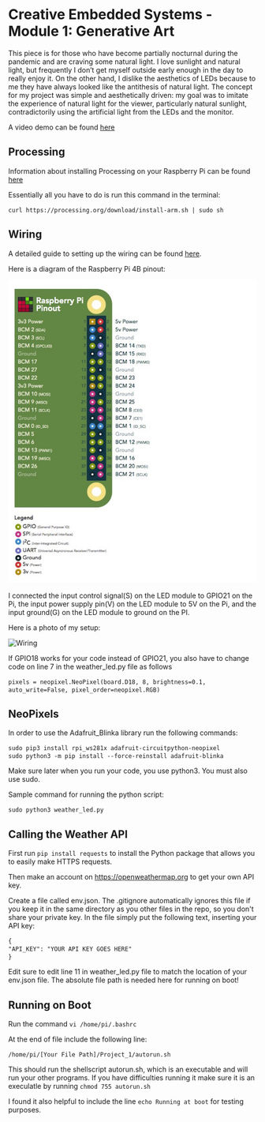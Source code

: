 

# Creative Embedded Systems - Module 1: Generative Art

This piece is for those who have become partially nocturnal during the pandemic and are craving some natural light. I love sunlight and natural light, but frequently I don’t get myself outside early enough in the day to really enjoy it. On the other hand, I dislike the aesthetics of LEDs because to me they have always looked like the antithesis of natural light. The concept for my project was simple and aesthetically driven: my goal was to imitate the experience of natural light for the viewer, particularly natural sunlight, contradictorily using the artificial light from the LEDs and the monitor.

A video demo can be found [here](https://youtu.be/GxhtRcsm3iU)

## Processing
Information about installing Processing on your Raspberry Pi can be found [here](https://pi.processing.org/download/)

Essentially all you have to do is run this command in the terminal: 
```
curl https://processing.org/download/install-arm.sh | sudo sh
```

## Wiring

A detailed guide to setting up the wiring can be found [here](https://learn.adafruit.com/neopixels-on-raspberry-pi/raspberry-pi-wiring).

Here is a diagram of the Raspberry Pi 4B pinout: 

![Pinout](RaspberryPiPinout.png)

I connected the input control signal(S) on the LED module to GPIO21 on the Pi, the input power supply pin(V) on the LED module to 5V on the Pi, and the input ground(G) on the LED module to ground on the PI. 

Here is a photo of my setup: 

![Wiring](wiring.png)

If GPIO18 works for your code instead of GPIO21, you also have to change code on line 7 in the weather_led.py file as follows
```
pixels = neopixel.NeoPixel(board.D18, 8, brightness=0.1, auto_write=False, pixel_order=neopixel.RGB)
```

## NeoPixels

In order to use the Adafruit_Blinka library run the following commands: 
```
sudo pip3 install rpi_ws281x adafruit-circuitpython-neopixel
sudo python3 -m pip install --force-reinstall adafruit-blinka
```
Make sure later when you run your code, you use python3. You must also use sudo.

Sample command for running the python script:

```
sudo python3 weather_led.py
```

## Calling the Weather API
First run `pip install requests` to install the Python package that allows you to easily make HTTPS requests. 

Then make an account on https://openweathermap.org to get your own API key. 

Create a file called env.json. The .gitignore automatically ignores this file if you keep it in the same directory as you other files in the repo, so you don't share your private key. In the file simply put the following text, inserting your API key: 
```
{
"API_KEY": "YOUR API KEY GOES HERE"
}
```

Edit sure to edit line 11 in weather_led.py file to match the location of your env.json file. The absolute file path is needed here for running on boot!


## Running on Boot
Run the command `vi /home/pi/.bashrc`

At the end of file include the following line: 

```
/home/pi/[Your File Path]/Project_1/autorun.sh
```
 This should run the shellscript autorun.sh, which is an executable and will run your other programs. If you have difficulties running it make sure it is an execulatle by running `chmod 755 autorun.sh`

I found it also helpful to include the line `echo Running at boot` for testing purposes. 



